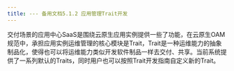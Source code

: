 ```yaml
---
title: --- 备用文档5.1.2 应用管理Trait开发
---
```


交付场景的应用中心SaaS是围绕云原生应用实例提供一些了功能，在云原生OAM规范中，承担应用实例运维管理的核心模块是Trait，Trait是一种运维能力的抽象制品化，使得也可以将运维能力类似开发软件制品一样去交付、共享。当前系统提供了一系列默认的Traits，同时用户也可以按照Trait开发指南自定义新的Trait。

